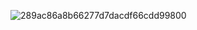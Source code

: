 ![289ac86a8b66277d7dacdf66cdd99800](https://github.com/user-attachments/assets/4e612e46-08d8-4218-af06-0ac10a6eaa10)













         
